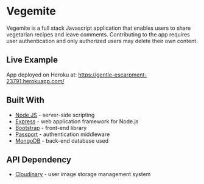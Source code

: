 # Vegemite

Vegemite is a full stack Javascript application that enables users to share vegetarian recipes and leave comments. Contributing to the app requires user authentication and only authorized users may delete their own content. 

## Live Example

App deployed on Heroku at: https://gentle-escarpment-23791.herokuapp.com/

## Built With

* [Node JS](https://nodejs.org/en/) - server-side scripting 
* [Express](https://expressjs.com/) - web application framework for Node.js
* [Bootstrap](https://getbootstrap.com/) - front-end library
* [Passport](http://www.passportjs.org/) - authentication middleware
* [MongoDB](https://www.mongodb.com/) - back-end database used

## API Dependency 

* [Cloudinary](https://cloudinary.com/) - user image storage management system

